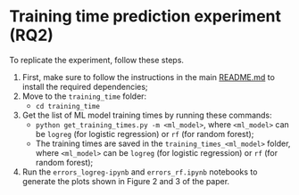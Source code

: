 # Training time prediction experiment (RQ2)

To replicate the experiment, follow these steps.

1. First, make sure to follow the instructions in the main [README.md](../README.md) to install the required dependencies;
2. Move to the `training_time` folder:
    - `cd training_time`
3. Get the list of ML model training times by running these commands:
    - `python get_training_times.py -m <ml_model>`, where `<ml_model>` can be `logreg` (for logistic regression) or `rf` (for random forest);
    - The training times are saved in the `training_times_<ml_model>` folder, where `<ml_model>` can be `logreg` (for logistic regression) or `rf` (for random forest);
4. Run the `errors_logreg-ipynb` and `errors_rf.ipynb` notebooks to generate the plots shown in Figure 2 and 3 of the paper.
